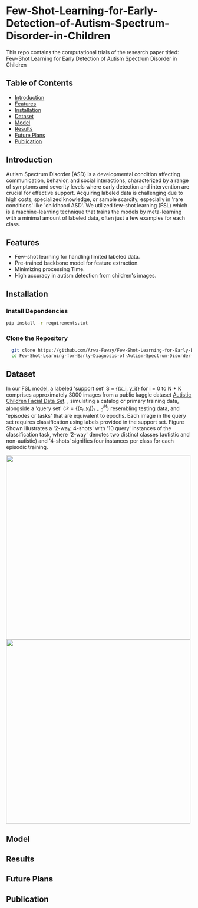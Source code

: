 # Few-Shot-Learning-for-Early-Detection-of-Autism-Spectrum-Disorder-in-Children
This repo contains the computational trials of the research paper titled: Few-Shot Learning for Early Detection of Autism Spectrum Disorder in Children 

## Table of Contents

- [Introduction](#introduction)
- [Features](#features)
- [Installation](#installation)
- [Dataset](#dataset)
- [Model](#model)
- [Results](#results)
- [Future Plans](#future-plans)
- [Publication](#publication)

## Introduction

Autism Spectrum Disorder (ASD) is a developmental condition affecting communication, behavior, and social interactions, characterized by a range of symptoms and severity levels where early detection and intervention are crucial for effective support. Acquiring labeled data is challenging due to high costs, specialized knowledge, or sample scarcity, especially in 'rare conditions' like 'childhood ASD'. 
We utilized few-shot learning (FSL) which is a machine-learning technique that trains the models by meta-learning with a minimal amount of labeled data, often just a few examples for each class.

## Features

- Few-shot learning for handling limited labeled data.
- Pre-trained backbone model for feature extraction.
- Minimizing processing Time.
- High accuracy in autism detection from children's images.

## Installation

### Install Dependencies
```bash
pip install -r requirements.txt
```
### Clone the Repository

```bash
  git clone https://github.com/Arwa-Fawzy/Few-Shot-Learning-for-Early-Diagnosis-of-Autism-Spectrum-Disorder-in-Children.git
  cd Few-Shot-Learning-for-Early-Diagnosis-of-Autism-Spectrum-Disorder-in-Children
```
## Dataset

In our FSL model, a labeled 'support set' S = {(x_i, y_i)} for i = 0 to N * K comprises approximately 3000 images from a public kaggle dataset [Autistic Children Facial Data Set](https://www.kaggle.com/datasets/imrankhan77/autistic-children-facial-data-set). , simulating a catalog or primary training data, alongside a 'query set' ($\mathcal{Q}=\{(x_i, y_i)\}_{i=0}^{M}$) resembling testing data, and 'episodes or tasks' that are equivalent to epochs. Each image in the query set requires classification using labels provided in the support set. Figure Shown illustrates a '2-way, 4-shots' with '10 query' instances of the classification task, where '2-way' denotes two distinct classes (autistic and non-autistic) and '4-shots' signifies four instances per class for each episodic training.

<img src="https://github.com/user-attachments/assets/0dd29aad-ad26-4f49-81d0-3c5fe75c053c" width="500">
<br>
<img src="https://github.com/user-attachments/assets/b60ce155-5b46-4062-9349-020541b1ad36" width="500">



## Model

## Results

## Future Plans

## Publication


